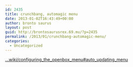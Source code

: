 ```yaml
---
id: 2435
title: crunchbang, automagic menu
date: 2013-01-02T16:43:49+00:00
author: bronto saurus
layout: post
guid: http://brontosaurusrex.69.mu/?p=2435
permalink: /2013/01/crunchbang-automagic-menu/
categories:
  - Uncategorized
---
```

[&#8230;wiki/configuring\_the\_openbox\_menu#auto\_updating_menu](http://crunchbanglinux.org/wiki/configuring_the_openbox_menu#auto_updating_menu)